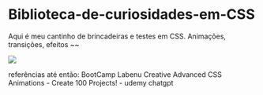 # Biblioteca-de-curiosidades-em-CSS

Aqui é meu cantinho de brincadeiras e testes em CSS.
Animações, transições, efeitos ~~

<img src="https://media.tenor.com/QWdPngpHxZ8AAAAd/family-guy-css.gif" />





referências até então:
BootCamp Labenu
Creative Advanced CSS Animations - Create 100 Projects! - udemy
chatgpt
